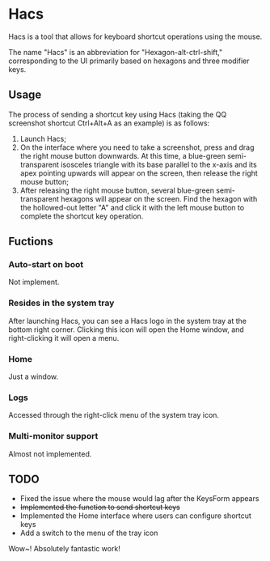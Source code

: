 # Hacs

Hacs is a tool that allows for keyboard shortcut operations using the mouse.

The name "Hacs" is an abbreviation for "Hexagon-alt-ctrl-shift," corresponding to the UI primarily based on hexagons and three modifier keys.

## Usage

The process of sending a shortcut key using Hacs (taking the QQ screenshot shortcut Ctrl+Alt+A as an example) is as follows:

1. Launch Hacs;
2. On the interface where you need to take a screenshot, press and drag the right mouse button downwards. At this time, a blue-green semi-transparent isosceles triangle with its base parallel to the x-axis and its apex pointing upwards will appear on the screen, then release the right mouse button;
3. After releasing the right mouse button, several blue-green semi-transparent hexagons will appear on the screen. Find the hexagon with the hollowed-out letter "A" and click it with the left mouse button to complete the shortcut key operation.

## Fuctions

### Auto-start on boot

Not implement.

### Resides in the system tray

After launching Hacs, you can see a Hacs logo in the system tray at the bottom right corner. Clicking this icon will open the Home window, and right-clicking it will open a menu.

### Home

Just a window.

### Logs

Accessed through the right-click menu of the system tray icon.

### Multi-monitor support

Almost not implemented.

## TODO 

* Fixed the issue where the mouse would lag after the KeysForm appears
* ~~Implemented the function to send shortcut keys~~
* Implemented the Home interface where users can configure shortcut keys
* Add a switch to the menu of the tray icon

Wow~! Absolutely fantastic work!